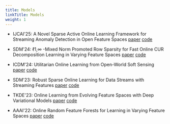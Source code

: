 ```yaml
---
title: Models
linkTitle: Models
weight: 1
---
```


- IJCAI'25: A Novel Sparse Active Online Learning Framework for Streaming Anomaly Detection in Open Feature Spaces [paper](https://github.com/ZW-SIYUAN/OpenMOA)    [code](https://github.com/ZW-SIYUAN/OpenMOA)

- SDM'24: ℓ1,∞ -Mixed Norm Promoted Row Sparsity for Fast Online CUR Decomposition Learning in Varying Feature Spaces [paper](https://github.com/ZW-SIYUAN/OpenMOA)    [code](https://github.com/ZW-SIYUAN/OpenMOA)

- ICDM'24: Utilitarian Online Learning from Open-World Soft Sensing [paper](https://github.com/ZW-SIYUAN/OpenMOA)    [code](https://github.com/ZW-SIYUAN/OpenMOA)

- SDM'23: Robust Sparse Online Learning for Data Streams with Streaming Features [paper](https://github.com/ZW-SIYUAN/OpenMOA)    [code](https://github.com/ZW-SIYUAN/OpenMOA)

- TKDE'23: Online Learning from Evolving Feature Spaces with Deep Variational Models [paper](https://github.com/ZW-SIYUAN/OpenMOA)    [code](https://github.com/ZW-SIYUAN/OpenMOA)

- AAAI'22: Online Random Feature Forests for Learning in Varying Feature Spaces [paper](https://github.com/ZW-SIYUAN/OpenMOA)    [code](https://github.com/ZW-SIYUAN/OpenMOA)


